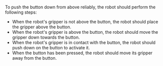 To push the button down from above reliably, the robot should perform the following steps:
- When the robot's gripper is not above the button, the robot should place the gripper above the button.
- When the robot's gripper is above the button, the robot should move the gripper down towards the button.
- When the robot's gripper is in contact with the button, the robot should push down on the button to activate it.
- When the button has been pressed, the robot should move its gripper away from the button.